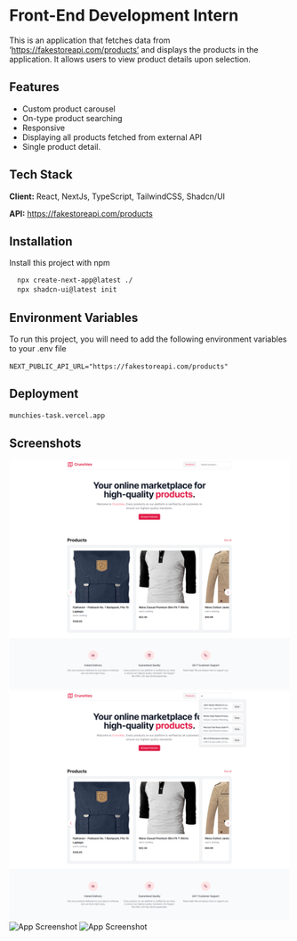 # Front-End Development Intern

This is an application that fetches data from ‘https://fakestoreapi.com/products’ and displays the products in the application. It allows users to view product details upon selection.

## Features

- Custom product carousel
- On-type product searching
- Responsive
- Displaying all products fetched from external API
- Single product detail.

## Tech Stack

**Client:** React, NextJs, TypeScript, TailwindCSS, Shadcn/UI

**API:** https://fakestoreapi.com/products

## Installation

Install this project with npm

```bash
  npx create-next-app@latest ./
  npx shadcn-ui@latest init
```

## Environment Variables

To run this project, you will need to add the following environment variables to your .env file

`NEXT_PUBLIC_API_URL="https://fakestoreapi.com/products"`

## Deployment

```bash
munchies-task.vercel.app
```

## Screenshots

![App Screenshot](screencapture-localhost-3000-2023-12-26-04_24_31.png)
![App Screenshot](screencapture-localhost-3000-2023-12-26-04_24_50.png)
![App Screenshot](https://ibb.co/VB1p7XD)
![App Screenshot](https://ibb.co/7jT08hV)
